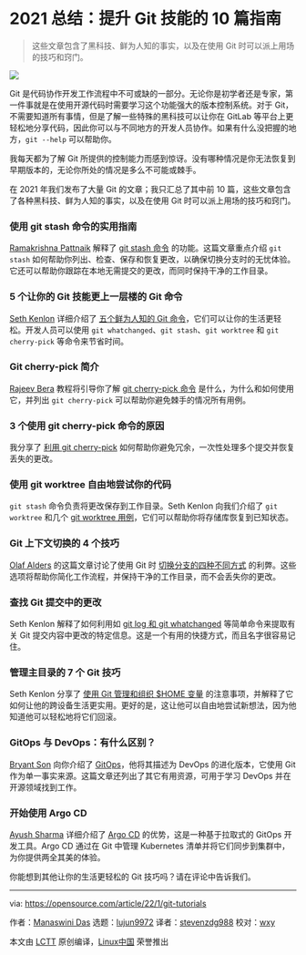 [#]: subject: "10 Git tutorials to level up your open source skills in 2022"
[#]: via: "https://opensource.com/article/22/1/git-tutorials"
[#]: author: "Manaswini Das https://opensource.com/users/manaswinidas"
[#]: collector: "lujun9972"
[#]: translator: "stevenzdg988"
[#]: reviewer: "wxy"
[#]: publisher: "wxy"
[#]: url: "https://linux.cn/article-14194-1.html"

2021 总结：提升 Git 技能的 10 篇指南
======

> 这些文章包含了黑科技、鲜为人知的事实，以及在使用 Git 时可以派上用场的技巧和窍门。

![](https://img.linux.net.cn/data/attachment/album/202201/19/171344h03bqej63r36vyvl.jpg)

Git 是代码协作开发工作流程中不可或缺的一部分。无论你是初学者还是专家，第一件事就是在使用开源代码时需要学习这个功能强大的版本控制系统。对于 Git，不需要知道所有事情，但是了解一些特殊的黑科技可以让你在 GitLab 等平台上更轻松地分享代码，因此你可以与不同地方的开发人员协作。如果有什么没把握的地方，`git --help` 可以帮助你。

我每天都为了解 Git 所提供的控制能力而感到惊讶。没有哪种情况是你无法恢复到早期版本的，无论你所处的情况是多么不可能或棘手。

在 2021 年我们发布了大量 Git 的文章；我只汇总了其中前 10 篇，这些文章包含了各种黑科技、鲜为人知的事实，以及在使用 Git 时可以派上用场的技巧和窍门。

### 使用 git stash 命令的实用指南

[Ramakrishna Pattnaik][2] 解释了 [git stash 命令][3] 的功能。这篇文章重点介绍 `git stash` 如何帮助你列出、检查、保存和恢复更改，以确保切换分支时的无忧体验。它还可以帮助你跟踪在本地无需提交的更改，而同时保持干净的工作目录。

### 5 个让你的 Git 技能更上一层楼的 Git 命令

[Seth Kenlon][4] 详细介绍了 [五个鲜为人知的 Git 命令][5]，它们可以让你的生活更轻松。开发人员可以使用 `git whatchanged`、`git stash`、`git worktree` 和 `git cherry-pick` 等命令来节省时间。

### Git cherry-pick 简介

[Rajeev Bera][6] 教程将引导你了解 [git cherry-pick 命令][7] 是什么，为什么和如何使用它，并列出 `git cherry-pick` 可以帮助你避免棘手的情况所有用例。

### 3 个使用 git cherry-pick 命令的原因

我分享了 [利用 git cherry-pick][8] 如何帮助你避免冗余，一次性处理多个提交并恢复丢失的更改。

### 使用 git worktree 自由地尝试你的代码

`git stash` 命令负责将更改保存到工作目录。Seth Kenlon 向我们介绍了 `git worktree` 和几个 [git worktree 用例][9]，它们可以帮助你将存储库恢复到已知状态。

### Git 上下文切换的 4 个技巧

[Olaf Alders][10] 的这篇文章讨论了使用 Git 时 [切换分支的四种不同方式][11] 的利弊。这些选项将帮助你简化工作流程，并保持干净的工作目录，而不会丢失你的更改。

### 查找 Git 提交中的更改

Seth Kenlon 解释了如何利用如 [git log 和 git whatchanged][12] 等简单命令来提取有关 Git 提交内容中更改的特定信息。这是一个有用的快捷方式，而且名字很容易记住。

### 管理主目录的 7 个 Git 技巧

Seth Kenlon 分享了 [使用 Git 管理和组织 $HOME 变量][13] 的注意事项，并解释了它如何让他的跨设备生活更实用。更好的是，这让他可以自由地尝试新想法，因为他知道他可以轻松地将它们回滚。

### GitOps 与 DevOps：有什么区别？

[Bryant Son][14] 向你介绍了 [GitOps][15]，他将其描述为 DevOps 的进化版本，它使用 Git 作为单一事实来源。这篇文章还列出了其它有用资源，可用于学习 DevOps 并在开源领域找到工作。

### 开始使用 Argo CD

[Ayush Sharma][16] 详细介绍了 [Argo CD][17] 的优势，这是一种基于拉取式的 GitOps 开发工具。Argo CD 通过在 Git 中管理 Kubernetes 清单并将它们同步到集群中，为你提供两全其美的体验。

你能想到其他让你的生活更轻松的 Git 技巧吗？请在评论中告诉我们。

--------------------------------------------------------------------------------

via: https://opensource.com/article/22/1/git-tutorials

作者：[Manaswini Das][a]
选题：[lujun9972][b]
译者：[stevenzdg988](https://github.com/stevenzdg988)
校对：[wxy](https://github.com/wxy)

本文由 [LCTT](https://github.com/LCTT/TranslateProject) 原创编译，[Linux中国](https://linux.cn/) 荣誉推出

[a]: https://opensource.com/users/manaswinidas
[b]: https://github.com/lujun9972
[1]: https://opensource.com/sites/default/files/styles/image-full-size/public/lead-images/lenovo-thinkpad-laptop-concentration-focus-windows-office.png?itok=-8E2ihcF (Woman using laptop concentrating)
[2]: https://opensource.com/users/rkpattnaik780
[3]: https://opensource.com/article/21/4/git-stash
[4]: https://opensource.com/users/seth
[5]: https://opensource.com/article/21/4/git-commands
[6]: https://opensource.com/users/acompiler
[7]: https://opensource.com/article/21/4/cherry-picking-git
[8]: https://opensource.com/article/21/3/git-cherry-pick
[9]: https://opensource.com/article/21/4/git-worktree
[10]: https://opensource.com/users/oalders
[11]: https://opensource.com/article/21/4/context-switching-git
[12]: https://opensource.com/article/21/4/git-whatchanged
[13]: https://opensource.com/article/21/4/git-home
[14]: https://opensource.com/users/brson
[15]: https://opensource.com/article/21/3/gitops
[16]: https://opensource.com/users/ayushsharma
[17]: https://opensource.com/article/21/8/argo-cd
[18]: https://opensource.com/how-submit-article
